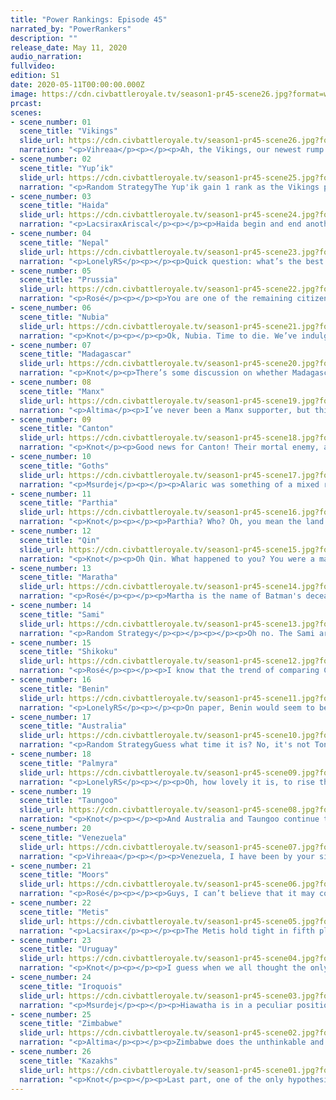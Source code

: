 ```yaml
---
title: "Power Rankings: Episode 45"
narrated_by: "PowerRankers"
description: ""
release_date: May 11, 2020
audio_narration:
fullvideo:
edition: S1
date: 2020-05-11T00:00:00.000Z
image: https://cdn.civbattleroyale.tv/season1-pr45-scene26.jpg?format=webp&quality=80
prcast:
scenes:
- scene_number: 01
  scene_title: "Vikings"
  slide_url: https://cdn.civbattleroyale.tv/season1-pr45-scene26.jpg?format=webp&quality=80
  narration: "<p>Vihreaa</p><p></p><p>Ah, the Vikings, our newest rump state. I must admit, I found myself forgetting multiple times that the Vikings had land holdings in Greenland, but it appears that they will continue to live on after they lose all of their holdings in Europe, remaining as a small greenland country. In another timeline, this may have been a eulogy, or even a testament to their strength and success, but here we are. Though Ragnar may be bottom of the scoreboard, he will at least be able to watch the royale continue from a city he can call his own.</p>"
- scene_number: 02
  scene_title: "Yup’ik"
  slide_url: https://cdn.civbattleroyale.tv/season1-pr45-scene25.jpg?format=webp&quality=80
  narration: "<p>Random StrategyThe Yup'ik gain 1 rank as the Vikings plummet below them. The most interesting thing that happened this part was that one of their spies stole a renaissance-era tech on turn 265, but I don't know which tech it was. The options are Astronomy, Acoustics and Banking since those are the only renaissance-era techs they have the prerequisites for.</p>"
- scene_number: 03
  scene_title: "Haida"
  slide_url: https://cdn.civbattleroyale.tv/season1-pr45-scene24.jpg?format=webp&quality=80
  narration: "<p>LacsiraxAriscal</p><p></p><p>Haida begin and end another war with their fellow rumplings the Yup’ik. In one CBRX test, the Haida took out the Yup’ik in 40 turns, one of the most incredible starts I’ve ever seen in an AI game. They had two whole chances to replicate that in the real thing, but both times Koyah turned up mildly inebriated and completely incompetent. As a Haida fan since day one… Riel, please, spike Koyah’s salmon and put them out of their misery.</p>"
- scene_number: 04
  scene_title: "Nepal"
  slide_url: https://cdn.civbattleroyale.tv/season1-pr45-scene23.jpg?format=webp&quality=80
  narration: "<p>LonelyRS</p><p></p><p>Quick question: what’s the best way to summarize the state of Nepal since Endgame began? If you said “dissolving in slow motion,” then congratulations, you’re (probably) correct. Nepal’s been doing better here than they had in the final days of the main game, but the difference is hardly noticeable when the situation’s essentially the same in both games. Without the Himalayas to hide behind, Nepal would be long since dead, repurposed into a lovely carpet fit for use at the coronation ceremony of India’s new ruler. Even with the mountains there essentially cutting off the nation from the rest of the world, Taungoo’s still been slowly wearing down Kathmandu. Despite all the praise given to them for how they’ve been handling things, Nepal’s situation is the same as it ever was. The instant an enemy with planes turns against them, they can kiss their hopes of making it to the world war goodbye. Endgame may have been a mercy for Nepal, but it’s nothing more than a small one. All Nepal’s been granted, after all, is a stay of execution.</p>"
- scene_number: 05
  scene_title: "Prussia"
  slide_url: https://cdn.civbattleroyale.tv/season1-pr45-scene22.jpg?format=webp&quality=80
  narration: "<p>Rosé</p><p></p><p>You are one of the remaining citizens of Königsberg, and all you see from day to day is warfare. Your once proud city with a population in the millions has been reduced to a couple hundred of scattered people. Eventually, a group of soldiers in black come charging into the city centre claiming victory over the invaders, and for some reason or another, you think it’s safe to head outside, to see your once great city burnt to cinders all around you, almost like a ghost town of sorts. You say “excuse me, sir, are we finally free from the Vikings’ rule?” To which what seems to be the leader of the group says “Yes, but you’re not exactly going to be under PRUSSIAN rule anytime soon.”</p>"
- scene_number: 06
  scene_title: "Nubia"
  slide_url: https://cdn.civbattleroyale.tv/season1-pr45-scene21.jpg?format=webp&quality=80
  narration: "<p>Knot</p><p></p><p>Ok, Nubia. Time to die. We’ve indulged your existence as a civ just slightly above a rump long enough. The ship has long since sailed on you being able to affect the game, came back into port for endgame, then left again leaving you in the dust. You had your chance to do something relevant, and what few cities you have left would be much better used by civs that stand any chance against the blue horde in the east. Good Game Nubia. Get on the sub.</p>"
- scene_number: 07
  scene_title: "Madagascar"
  slide_url: https://cdn.civbattleroyale.tv/season1-pr45-scene20.jpg?format=webp&quality=80
  narration: "<p>Knot</p><p>There’s some discussion on whether Madagascar or Nubia is more screwed. Normally being an island civ would keep Madagascar safe from the civs on the continent for quite a while, except Zimbabwe has one of the most effective navies on the cylinder, so much so it took cities from Australia. Yeah, if Zimbabwe even looks at Madagascar, they are toast. Luckily, thanks to the actual war that Zimbabwe is having with Nubia, The power rankers have spoken and decided that Madagascar is in a slightly better position. Their reward is an existence of fear hoping that Zimbabwe never looks their way. Good job guys!</p>"
- scene_number: 08
  scene_title: "Manx"
  slide_url: https://cdn.civbattleroyale.tv/season1-pr45-scene19.jpg?format=webp&quality=80
  narration: "<p>Altima</p><p>I’ve never been a Manx supporter, but this has been a hard part to watch- after valiantly fighting the current, history seems poised to repeat itself upon the Manx, as they have both successfully bunted a power out of Scotland only to be runt’d by a stronger, oranger-er power out of nowhere. They haven’t even taken the northern Moorish cities, the one front they should have had the edge. I doubt we’re in F territory, but we’re definitely saying goodbye to Manx relevance as a European power.</p>"
- scene_number: 09
  scene_title: "Canton"
  slide_url: https://cdn.civbattleroyale.tv/season1-pr45-scene18.jpg?format=webp&quality=80
  narration: "<p>Knot</p><p>Good news for Canton! Their mortal enemy, and presumed cause of death, the Qin, have been kicked off the continent! The bad news is that their new neighbors are the Kazakhs who are about ten times scarier. Canton better start being friends with the Kazakhs quickly, but if they continue to stay out of trouble, they might outlive their former “Rival.”</p>"
- scene_number: 10
  scene_title: "Goths"
  slide_url: https://cdn.civbattleroyale.tv/season1-pr45-scene17.jpg?format=webp&quality=80
  narration: "<p>Msurdej</p><p></p><p>Alaric was something of a mixed result this part. On one hand, they gave away Gothiscandza to Benin, in a move that would make even Maria from Mk 2 go ‘WTF?”. But on the other hand, they managed to grab Koingsberg, the former Prussian capital. With their only current war being against the Vikings, it’s a possibility that Alaric can take Hebedy off the floundering Ragnar. But even then, The Goths have little to no chance of dealing with the constantly expanding Kazakhs, who could steamroll through the Goths in a matter of turns.</p>"
- scene_number: 11
  scene_title: "Parthia"
  slide_url: https://cdn.civbattleroyale.tv/season1-pr45-scene16.jpg?format=webp&quality=80
  narration: "<p>Knot</p><p></p><p>Parthia? Who? Oh, you mean the land Mithridates is holding onto for the Kazakhs until they want it later. Yeah, if super powers like the Qin are evaporating, why would Parthia have any chance? Parthia continues to climb solely because most of the civs below them are either actively dying, or incredibly likely to die in like two turns. One quick DOW, and I’ll be writing the eulogy for them next part.</p>"
- scene_number: 12
  scene_title: "Qin"
  slide_url: https://cdn.civbattleroyale.tv/season1-pr45-scene15.jpg?format=webp&quality=80
  narration: "<p>Knot</p><p>Oh Qin. What happened to you? You were a major threat not two parts ago. You had excellent stats, you were taking advantage of weak neighbors. You had the entirety of India and North Siberia to expand into. The future looked so bright, but instead your future turned out so blue. Literally, as the Kazakhs painted all your mainland cities teal. Now you sit on the island of Japan, hoping and praying that Ablai Khan doesn’t build a navy to finish them off. Where did it go wrong? By all accounts, you did exactly what a top tier civ is supposed to do, the Kazakhs just happened to do it better. Maybe there was nothing you could do. Perhaps the Khan was destined to win in the end. Regardless, you might be able to rebuild, but your days as a major power are over. All you can do now is bide your time until the Kazakhs come to finish you off. Maybe you can at least put up a fight.</p>"
- scene_number: 13
  scene_title: "Maratha"
  slide_url: https://cdn.civbattleroyale.tv/season1-pr45-scene14.jpg?format=webp&quality=80
  narration: "<p>Rosé</p><p></p><p>Martha is the name of Batman's deceased mom and Superman's living mom and plays an inportant and equally stupid role in Batman Vs Superman. However, just like Batman Vs Superman, Maratha the civ has performed mediocrely and has contributed nothing exciting or interesting to endgame, with the exception of a couple of spicy memes about them. The thing is Maratha COULD hypothetically have gone on a little last stand awhile ago, slowly taking chunks off of Palmyra and Parthia(see shikoku for reference), but they instead chose to fail an invasion into India and Nepal repeatedly, and had Zimbabwe of all civs cut out a decent chunk of India. Now, Maratha has been reduced to essentially a fence, blocking of expanisons civs who are actively taking names like Zimbabwe and Taungoo. Ironically enough the fence is not even small enough to make fun of, or close to the Kazakhs to say they are doomed, theyre just there, doing nothing as the world around them is set them is on fire, knowing that they could have been something great, just like Batman V Superman</p>"
- scene_number: 14
  scene_title: "Sami"
  slide_url: https://cdn.civbattleroyale.tv/season1-pr45-scene13.jpg?format=webp&quality=80
  narration: "<p>Random Strategy</p><p></p><p></p><p>Oh no. The Sami are the next target of the big blue rectangle. They have already lost Romsa while Snaase and Leavdnja are now flipping. And Sami military has dropped below 10k, in particular it is now lower than Parthia's, the Goths' and Canton's military. After seeing what Kazakhstan did to the Qin, a civ that used to have more than twice Sami's military and production, Eadni should be absolutely terrified. They basically need a very fast peace deal if they don't want to lose everything. The fact that the Vikings are about to be exiled to Greenland is not a consolation prize. And nor is the 1 Shetland isle they got from the Manx because the Manx are about to be swallowed up and replaced by the vastly more powerful Moors. Even if the Sami somehow survive the Kazakhs, they'll be squeezed between two more powerful empires with only a few Prussian and Goth cities to expand to which won't be enough. </p><p></p>"
- scene_number: 15
  scene_title: "Shikoku"
  slide_url: https://cdn.civbattleroyale.tv/season1-pr45-scene12.jpg?format=webp&quality=80
  narration: "<p>Rosé</p><p></p><p>I know that the trend of comparing CBRX civs to Mk 2 is long gone, however I believe that in the game's current climate that certain comparisons are definitely valid. Shikoku for example, are resemblant of Kimberly within Mk 2, a civ who is actually decent on its own, but entirely overshadowed by the two monstrosities surrounding them. Can Shikoku win the game from here? Most likely no, but they could still pull off some neat little feats of their own. There are two relatively underpowered civ to their south, so they could continue their streak of dominance that they pulled off at the start of endgame before the Kazakhs and Qin ripped apart their empire. The war on Metis might complicate things, sure, but we are just getting into the age where cross-continental naval wars are feasible, so hopefully they peace out sooner than later.</p><p></p>"
- scene_number: 16
  scene_title: "Benin"
  slide_url: https://cdn.civbattleroyale.tv/season1-pr45-scene11.jpg?format=webp&quality=80
  narration: "<p>LonelyRS</p><p></p><p>On paper, Benin would seem to be one of the better also-rans in the tourney, with military, effective science, and production numbers solidly within the second tier of powers. In practice, however, Benin lives a rather unenviable life: they’re the meat in the Moorish/Zimbabwean sandwich that at this point encompasses damn near all of Africa, and they’re in the Sahara to boot. They’re doing rather great so far, of course, but it’s more a matter of when they’ll get annexed into some larger empire in a curb-stomp battle rather than if. Still, though, they do seem to be well-suited to delay the fall of the executioner’s axe; If nothing else, the taking of Gothiscandza in a peace deal proved that they’re at least mildly adept at diplomacy. It’s hard to see Benin growing much larger than they already are, however. Between the size of their larger neighbors and the awfulness of their smaller ones, the winning move here may be not to play.</p>"
- scene_number: 17
  scene_title: "Australia"
  slide_url: https://cdn.civbattleroyale.tv/season1-pr45-scene10.jpg?format=webp&quality=80
  narration: "<p>Random StrategyGuess what time it is? No, it's not Tonga time, Tonga has just been captured by Venezuela. It's coalition time! Venezuela, Uruguay, Zimbabwe and Taungoo are all joining in to prevent Australia from getting that coveted 2nd place by doing nothing. And this is a pretty serious problem because Australia's navy is not up to task of defending them. Australia favoured going economics at the cost of all the good naval techs - a mistake when you're on an island. To Australia's credit, they did upgrade their navy from the medieval era to the renaissance this part but the problem is that Uruguay upgraded from renaissance to the enlightenment era at the same time, while Zimbabwe has had an enlightenment era the whole time, so they are still at a tech disadvantage. Taungoo is equal to Australia in terms of naval tech but have just gained the numbers and production advantage (mostly due to Australia losing lots of cities). Venezuela’s navy was the weakest of the 4 but it has now left the war; I guess that's still a good thing because it's one less thing to worry about. Still, they have Zimbabwe establishing a foothold and landing ground troops in Western Australia, Taungoo grabbing Indonesia and Uruguay flipping New Zealand and the East Coast of Australia with just a small handful of ships. The Australian navy has been beaten down and is now about the same size as the Goths’ army. It just can't fight large armadas of frigates. This isn't the first time that Australia has managed to claw its way out of a massive coalition against them and it can yet repeat its performance. But one thing for sure is that being coalitioned and having enemy forces land on your shores is not a situation you want to be in.</p>"
- scene_number: 18
  scene_title: "Palmyra"
  slide_url: https://cdn.civbattleroyale.tv/season1-pr45-scene09.jpg?format=webp&quality=80
  narration: "<p>LonelyRS</p><p></p><p>Oh, how lovely it is, to rise three spots without having to do anything. Zenobia may be running back her old pre-E strategy of taking no prisoners early then resting on her laurels for all eternity thereafter, yes, and her civ may be arguably the highest-ranked civ on this list whose chances of victory are almost completely shot, and she may have chosen the worst goddamn tech path imaginable, but hey, at least she isn’t Australia! Doing just about nothing and hoping that the weakness of your neighbors will keep you from feeling the consequences may be an abjectly horrible way to go about doing things, yes, but Zenobia’s neighbors are somehow horrible enough to justify her status as a major power despite her simply horrific choices as of late. Unlike pretty much every other civ which does this terribly, Palmyra still has a viable road to victory, with a few lucky aggression rolls and rebalancing of their tech tree all it would take to launch them firmly back in the limelight. But to be able to pull that sort of thing off would be an impressive feat for an AI-led nation which seems quite content to sit around and watch as Zimbabwe and Kazakhstan slowly circle it like sharks around a bloodied surfer. Palmyra can achieve victory from here, yes. Stranger things have happened, after all, and their crop of neighbors still somehow leaves even more to be desired than they do. But if you were to count Zenobia out now, nobody would raise much of a fuss.</p>"
- scene_number: 19
  scene_title: "Taungoo"
  slide_url: https://cdn.civbattleroyale.tv/season1-pr45-scene08.jpg?format=webp&quality=80
  narration: "<p>Knot</p><p></p><p>And Australia and Taungoo continue to play musical chairs with each other, as Taungoo comes back out ahead of the green giant. The possible destruction of Australia is the best possible outcome at the moment for the Goo. Before this part, Aussie and Taungoo were fairly evenly matched, so it wasn’t really tenable for the Goo to take more than a few cities off of Australia. Now that the Aussies are besieged on all sides, this is Taungoo’s best chance to finally expand and be a serious contender to win. Unfortunately, it’s also probably their last chance considering their new neighbors to the north.</p>"
- scene_number: 20
  scene_title: "Venezuela"
  slide_url: https://cdn.civbattleroyale.tv/season1-pr45-scene07.jpg?format=webp&quality=80
  narration: "<p>Vihreaa</p><p></p><p>Venezuela, I have been by your side since day one. As possibly Venezuela’s biggest fan, creator of their civball, creator of their shitposts, I am proud to say that Venezuela has reached their record highest rank of all time this week, placing seventh in the Power Rankings. Venezuela at first appeared to be stuck between two world powers, Uruguay and the Iroquois, but things may be looking up for them, as they begin expanding into the Pacific. With a weakened Qin and bogged down Australia, Venezuela may find their niche with a Pacific empire.</p>"
- scene_number: 21
  scene_title: "Moors"
  slide_url: https://cdn.civbattleroyale.tv/season1-pr45-scene06.jpg?format=webp&quality=80
  narration: "<p>Rosé</p><p></p><p>Guys, I can’t believe that it may come to this, but The Moors might be the last stand against the Kazakhs. I know some of you are thinking “but what about Zimbabwe and the Iroquois they’re a lot stronger than the Moors”, to which I say you’re right, but they are too far to attack. By the time the baby blue blob reaches them, it is likely that the blob will have carpeted nearly all of Asia and likely parts of Europe and North America, being too big to contain. The Moors, however, are actually close enough to the Kazakhs to actually make a stand against them, while not too close, giving them time to build up. The Moors have actually gone to work this part too, making the Manx look like a tool this part and possibly taking the entire British Isles. The Moors actually have a couple of advantages over the Kazakhs too, having an actual navy is the obvious one, so at the very least naval support is possible, along with proper defensive terrain like their many seas, rivers, mountains, etc. that the Moors can use for a proper defense of their homeland. Furthermore, the Moors actually have a significant tech advantage of the Kazakhs, and that will likely only expand when they put their newly captured cites to use. Moors, we’re rooting for you baby.  </p>"
- scene_number: 22
  scene_title: "Metis"
  slide_url: https://cdn.civbattleroyale.tv/season1-pr45-scene05.jpg?format=webp&quality=80
  narration: "<p>Lacsirax</p><p></p><p>The Metis hold tight in fifth place. It’s not a surprise that they don’t move in rank this week, given they weren’t mentioned once. Seriously! Haida got called out three times, but the big blue behemoth that devoured them didn’t merit a mention this ep. The real story’s in the stats then, as Riel’s production begins to pull away from Hiawatha (that tends to happen when you found a lot of cities). On the other hand, their effective science is just over half of the Iroquois’ (that also tends to happen when you found a lot of cities). There’s already a huge tech disparity, so don’t expect the minor production edge to hand the continent to Riel any time soon. Still, there are opportunities on other shores - with Qin and Shikoku recently runted, a decent naval buildup could see an unlikely transpacific empire emerge. Hey, naval supremacy isn’t exactly a trait of the Metis, but then it isn’t what you’d expect of Zimbabwe either, you know?</p>"
- scene_number: 23
  scene_title: "Uruguay"
  slide_url: https://cdn.civbattleroyale.tv/season1-pr45-scene04.jpg?format=webp&quality=80
  narration: "<p>Knot</p><p></p><p>I guess when we all thought the only possible expansion route for Uruguay was through Venezuela, we should have considered that they would randomly steal cities from Australia with magic ghost powers. Silly us. On a more serious note, the war with Australia could either go very well or very poorly. With the growing problem that is the Kazakhs, Uruguay really needs to focus on bulking up, and eating Venezuela. Throwing resources away on a useless war with Australia could result in them stagnating, and not being able to push through Venezuela before it’s too late. On the flip side, if they do manage to make gains in this war, it could be exactly what they need to push past Venezuela and finish them off. Regardless of what happens, Uruguay needs to break the stalemate soon before other blue nations leave them completely in the dust.</p>"
- scene_number: 24
  scene_title: "Iroquois"
  slide_url: https://cdn.civbattleroyale.tv/season1-pr45-scene03.jpg?format=webp&quality=80
  narration: "<p>Msurdej</p><p></p><p>Hiawatha is in a peculiar position. They’re still in third place, but the gap between Iroquois and the other top two civs is growing. Zimbabwe has begun a semi-successful war against Australia, building more of a beachhead in Western Australia. The Kazakhs, well.... They’re the Kazakhs; and they’ve just subsumed most of the Qin. The Iroquois, meanwhile, managed to take a pair of cities from the collapsing Sami. If this keeps up, Hiawatha won’t be able to keep up, and probably surpassed by other civs like Uruguay who keep their gains up.</p>"
- scene_number: 25
  scene_title: "Zimbabwe"
  slide_url: https://cdn.civbattleroyale.tv/season1-pr45-scene02.jpg?format=webp&quality=80
  narration: "<p>Altima</p><p></p><p>Zimbabwe does the unthinkable and successfully prosecutes an intercontinental naval war upon Australian, violently breaching the Fortress Continent with the aid of powers north and south of it, and has more forces on the way. However, the war is far from over, and if Mutota looks to take on (or at least not die horribly to) the rising Khan, he needs to win this war faster and harder than his teammates so that he can claim enough of Australia to turn it’s sizable industrial potential to his advantage. </p><p></p><p>He also really needs to finally get around to killing Nubia- seriously, how has he managed to outperform traditional AI naval incompetence to take out Australia, an actual contender, while still failing to take out a three-city nothing state that has never not been in a war that could kill it? Get it together, Mutota, you don’t have the time for this.</p>"
- scene_number: 26
  scene_title: "Kazakhs"
  slide_url: https://cdn.civbattleroyale.tv/season1-pr45-scene01.jpg?format=webp&quality=80
  narration: "<p>Knot</p><p></p><p>Last part, one of the only hypothesized ways to possibly stop the Kazakhs happened, where two of their strongest neighbors, the Sami, and the Qin went to war with them. The end result of this is that the continent of Asia can basically be referred to as Kazakhstan now, containing the nation of Kazakhstan, and that’s it. There is absolutely no contest about who’s number 1 right now. They have almost twice the production of Zimbabwe, and 22 more cities than the Metis, and the scariest thing is that they aren’t done with the Sami yet, and haven’t even started on Europe. The game is not over. There’s still time for another power on a different continent to rise, and maybe the Moors can slow the Kazakhs down, but the number of civs who can still win at this point comes down to who could possibly catch up to the Kazakhs? And that list is getting smaller and smaller.</p>"
---
```

